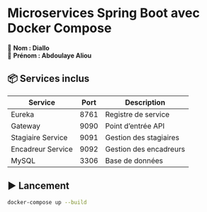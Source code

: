 # Microservices Spring Boot avec Docker Compose

👤 **Nom : Diallo**  
👤 **Prénom : Abdoulaye Aliou**

## 📦 Services inclus

| Service | Port | Description |
|--------|------|-------------|
| Eureka | 8761 | Registre de service |
| Gateway | 9090 | Point d’entrée API |
| Stagiaire Service | 9091 | Gestion des stagiaires |
| Encadreur Service | 9092 | Gestion des encadreurs |
| MySQL | 3306 | Base de données |

## ▶️ Lancement

```bash
docker-compose up --build

